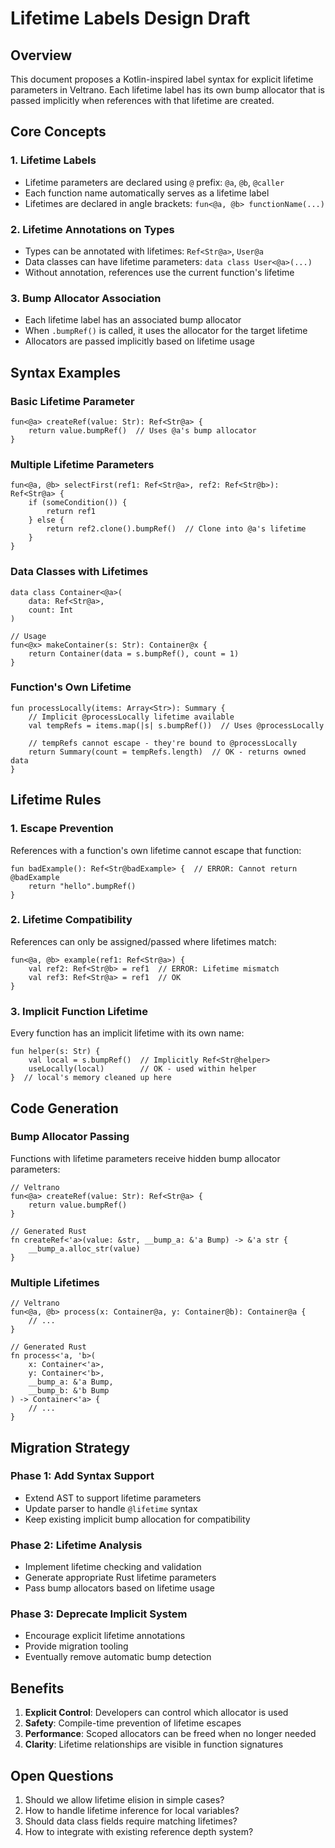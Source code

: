 # Lifetime Labels Design Draft

## Overview

This document proposes a Kotlin-inspired label syntax for explicit lifetime parameters in Veltrano. Each lifetime label has its own bump allocator that is passed implicitly when references with that lifetime are created.

## Core Concepts

### 1. Lifetime Labels
- Lifetime parameters are declared using `@` prefix: `@a`, `@b`, `@caller`
- Each function name automatically serves as a lifetime label
- Lifetimes are declared in angle brackets: `fun<@a, @b> functionName(...)`

### 2. Lifetime Annotations on Types
- Types can be annotated with lifetimes: `Ref<Str@a>`, `User@a`
- Data classes can have lifetime parameters: `data class User<@a>(...)`
- Without annotation, references use the current function's lifetime

### 3. Bump Allocator Association
- Each lifetime label has an associated bump allocator
- When `.bumpRef()` is called, it uses the allocator for the target lifetime
- Allocators are passed implicitly based on lifetime usage

## Syntax Examples

### Basic Lifetime Parameter
```veltrano
fun<@a> createRef(value: Str): Ref<Str@a> {
    return value.bumpRef()  // Uses @a's bump allocator
}
```

### Multiple Lifetime Parameters
```veltrano
fun<@a, @b> selectFirst(ref1: Ref<Str@a>, ref2: Ref<Str@b>): Ref<Str@a> {
    if (someCondition()) {
        return ref1
    } else {
        return ref2.clone().bumpRef()  // Clone into @a's lifetime
    }
}
```

### Data Classes with Lifetimes
```veltrano
data class Container<@a>(
    data: Ref<Str@a>,
    count: Int
)

// Usage
fun<@x> makeContainer(s: Str): Container@x {
    return Container(data = s.bumpRef(), count = 1)
}
```

### Function's Own Lifetime
```veltrano
fun processLocally(items: Array<Str>): Summary {
    // Implicit @processLocally lifetime available
    val tempRefs = items.map(|s| s.bumpRef())  // Uses @processLocally
    
    // tempRefs cannot escape - they're bound to @processLocally
    return Summary(count = tempRefs.length)  // OK - returns owned data
}
```

## Lifetime Rules

### 1. Escape Prevention
References with a function's own lifetime cannot escape that function:
```veltrano
fun badExample(): Ref<Str@badExample> {  // ERROR: Cannot return @badExample
    return "hello".bumpRef()
}
```

### 2. Lifetime Compatibility
References can only be assigned/passed where lifetimes match:
```veltrano
fun<@a, @b> example(ref1: Ref<Str@a>) {
    val ref2: Ref<Str@b> = ref1  // ERROR: Lifetime mismatch
    val ref3: Ref<Str@a> = ref1  // OK
}
```

### 3. Implicit Function Lifetime
Every function has an implicit lifetime with its own name:
```veltrano
fun helper(s: Str) {
    val local = s.bumpRef()  // Implicitly Ref<Str@helper>
    useLocally(local)        // OK - used within helper
}  // local's memory cleaned up here
```

## Code Generation

### Bump Allocator Passing
Functions with lifetime parameters receive hidden bump allocator parameters:
```veltrano
// Veltrano
fun<@a> createRef(value: Str): Ref<Str@a> {
    return value.bumpRef()
}

// Generated Rust
fn createRef<'a>(value: &str, __bump_a: &'a Bump) -> &'a str {
    __bump_a.alloc_str(value)
}
```

### Multiple Lifetimes
```veltrano
// Veltrano
fun<@a, @b> process(x: Container@a, y: Container@b): Container@a {
    // ...
}

// Generated Rust
fn process<'a, 'b>(
    x: Container<'a>, 
    y: Container<'b>,
    __bump_a: &'a Bump,
    __bump_b: &'b Bump
) -> Container<'a> {
    // ...
}
```

## Migration Strategy

### Phase 1: Add Syntax Support
- Extend AST to support lifetime parameters
- Update parser to handle `@lifetime` syntax
- Keep existing implicit bump allocation for compatibility

### Phase 2: Lifetime Analysis
- Implement lifetime checking and validation
- Generate appropriate Rust lifetime parameters
- Pass bump allocators based on lifetime usage

### Phase 3: Deprecate Implicit System
- Encourage explicit lifetime annotations
- Provide migration tooling
- Eventually remove automatic bump detection

## Benefits

1. **Explicit Control**: Developers can control which allocator is used
2. **Safety**: Compile-time prevention of lifetime escapes
3. **Performance**: Scoped allocators can be freed when no longer needed
4. **Clarity**: Lifetime relationships are visible in function signatures

## Open Questions

1. Should we allow lifetime elision in simple cases?
2. How to handle lifetime inference for local variables?
3. Should data class fields require matching lifetimes?
4. How to integrate with existing reference depth system?
